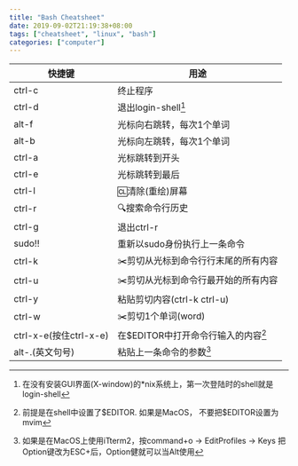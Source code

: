 ```yaml
---
title: "Bash Cheatsheet"
date: 2019-09-02T21:19:38+08:00
tags: ["cheatsheet", "linux", "bash"]
categories: ["computer"]
---
```

| 快捷键 | 用途                      |
| ------ | ------------------------ |
| ctrl-c | 终止程序                  |
| ctrl-d | 退出login-shell[^1]       |
| alt-f  | 光标向右跳转，每次1个单词 |
| alt-b  | 光标向左跳转，每次1个单词 |
| ctrl-a | 光标跳转到开头            |
| ctrl-e | 光标跳转到最后            |
| ctrl-l | 🆑清除(重绘)屏幕           |
| ctrl-r | 🔍搜索命令行历史           |
| ctrl-g | 退出ctrl-r                |
|  sudo!!|  重新以sudo身份执行上一条命令|
|  ctrl-k| ✂️剪切从光标到命令行行末尾的所有内容 |
|  ctrl-u | ✂️剪切从光标到命令行最开始的所有内容 |
|  ctrl-y | 粘贴剪切内容(ctrl-k ctrl-u)|
|  ctrl-w|  ✂️剪切1个单词(word)|
|  ctrl-x-e(按住ctrl-x-e) |  在$EDITOR中打开命令行输入的内容[^2]|
|  alt-.(英文句号)|  粘贴上一条命令的参数[^3]|




[^1]: 在没有安装GUI界面(X-window)的\*nix系统上，第一次登陆时的shell就是login-shell
[^2]: 前提是在shell中设置了\$EDITOR. 如果是MacOS， 不要把$EDITOR设置为mvim
[^3]: 如果是在MacOS上使用iTterm2，按command+o -> EditProfiles -> Keys 把Option键改为ESC+后，Option健就可以当Alt使用

